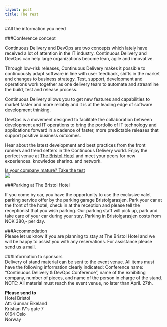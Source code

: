 ```yaml
---
layout: post
title: The rest
---
```

#All the information you need


###Conference concept<br/>

Continuous Delivery and DevOps are two concepts which lately have received a lot of attention in the IT industry.
Continuous Delivery and DevOps can help large organizations become lean, agile and innovative.

Through low-risk releases, Continuous Delivery makes it possible to continuously adapt software in line with user feedback, shifts in the market and changes to business strategy. Test, support, development and operations work together as one delivery team to automate and streamline the build, test and release process.

Continuous Delivery allows you to get new features and capabilities to market faster and more reliably and it is at the leading edge of software development thinking.

DevOps is a movement designed to facilitate the collaboration between development and IT operations to bring the portfolio of IT technology and applications forward in a cadence of faster, more predictable releases that support positive business outcomes.

Hear about the latest development and best practices from the front runners and trend setters in the Continuous Delivery world. Enjoy the perfect venue at [The Bristol Hotel](http://www.thonhotels.com/hotels/countrys/norway/oslo/thon-hotel-bristol1/conference/) and meet your peers for new experiences, knowledge sharing, and network. <br/>

<a href="http://cdmi.praqma.net/">
Is your company mature? Take the test
</a><br/>
<a href="http://cdmi.praqma.net/">
<img src="{{site.root}}/images/maturity_model_web.png" class="stdcenter" style="width:600.">
</a><br/>

###Parking at The Bristol Hotel<br/>

If you come by car, you have the opportunity to use the exclusive valet parking service offer by the parking garage Bristolgarasjen. Park your car at the front of the hotel, check in at the reception and please tell the receptionist that you wish parking. Our parking staff will pick up, park and take care of your car during your stay. Parking in Bristolgarasjen costs from NOK 380,- per day.

###Accommodation<br/>
Please let us know if you are planning to stay at The Bristol Hotel and we will be happy to assist you with any reservations. For assistance please [send us a mail.](mailto:ah@praqma.net)

###Information to sponsors<br/>
Delivery of stand material can be sent to the event venue. All items must have the following information clearly indicated: Conference name: “Continuous Delivery & DevOps Conference”, name of the exhibiting company, number of pieces, and name of the person in charge of the stand.<br/>
NOTE: All material must reach the event venue, no later than April. 27th.

**Please send to**<br/>
Hotel Bristol<br/>
Att: Gunnar Eikeland<br/>
Kristian IV's gate 7<br/>
0164 Oslo<br/>
Norway<br/>
